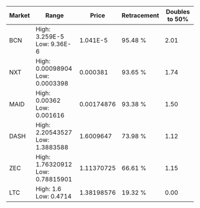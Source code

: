 | Market | Range | Price| Retracement | Doubles to 50% |
| --- | --- | --- | --- | --- |
| BCN | High: 3.259E-5<br />Low: 9.36E-6 | 1.041E-5 | 95.48 % | 2.01 |
| NXT | High: 0.00098904<br />Low: 0.0003398 | 0.000381 | 93.65 % | 1.74 |
| MAID | High: 0.00362<br />Low: 0.001616 | 0.00174876 | 93.38 % | 1.50 |
| DASH | High: 2.20543527<br />Low: 1.3883588 | 1.6009647 | 73.98 % | 1.12 |
| ZEC | High: 1.76320912<br />Low: 0.78815901 | 1.11370725 | 66.61 % | 1.15 |
| LTC | High: 1.6<br />Low: 0.4714 | 1.38198576 | 19.32 % | 0.00 |
